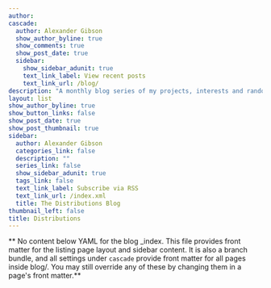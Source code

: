 ```yaml
---
author:
cascade:
  author: Alexander Gibson
  show_author_byline: true
  show_comments: true
  show_post_date: true
  sidebar:
    show_sidebar_adunit: true
    text_link_label: View recent posts
    text_link_url: /blog/
description: "A monthly blog series of my projects, interests and randomness.\n"
layout: list
show_author_byline: true
show_button_links: false
show_post_date: true
show_post_thumbnail: true
sidebar:
  author: Alexander Gibson
  categories_link: false
  description: ""
  series_link: false
  show_sidebar_adunit: true
  tags_link: false
  text_link_label: Subscribe via RSS
  text_link_url: /index.xml
  title: The Distributions Blog
thumbnail_left: false
title: Distributions
---
```


** No content below YAML for the blog _index. This file provides front matter for the listing page layout and sidebar content. It is also a branch bundle, and all settings under `cascade` provide front matter for all pages inside blog/. You may still override any of these by changing them in a page's front matter.**
